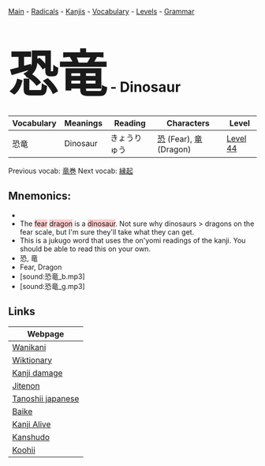 <style> bigfont {font-size: 100px}</style>
[Main](../README.md) -
[Radicals](../radicals.md) -
[Kanjis](../kanjis.md) -
[Vocabulary](../vocabulary.md) -
[Levels](../levels.md) -
[Grammar](../grammar.md)
# <bigfont> 恐竜</bigfont> - Dinosaur 

| Vocabulary | Meanings | Reading | Characters | Level |
| --- | --- | --- | --- | --- |
| 恐竜 | Dinosaur | きょうりゅう |  [恐](../kanjis/恐.md) (Fear), [竜](../kanjis/竜.md) (Dragon) | [Level 44](../levels/wk_level44.md) |

Previous vocab: [竜巻](竜巻.md) Next vocab: [縁起](縁起.md) 

## Mnemonics:

* 
* The <span style="background-color:#ffcccb"> fear</span> <span style="background-color:#ffcccb"> dragon</span> is a <span style="background-color:#ffcccb"> dinosaur</span>. Not sure why dinosaurs &gt; dragons on the fear scale, but I'm sure they'll take what they can get.
* This is a jukugo word that uses the on'yomi readings of the kanji. You should be able to read this on your own.
* 恐, 竜
* Fear, Dragon
* [sound:恐竜_b.mp3]
* [sound:恐竜_g.mp3]


## Links 

| Webpage |
| --- |
| [Wanikani          ](https://www.wanikani.com/kanji/恐竜) |
| [Wiktionary        ](https://en.wiktionary.org/wiki/恐竜) |
| [Kanji damage      ](http://www.kanjidamage.com/kanji/search?utf8=✓&q=恐竜) |
| [Jitenon           ](https://jitenon.com/kanji/恐竜) |
| [Tanoshii japanese ](https://www.tanoshiijapanese.com/dictionary/kanji.cfm?k=恐竜) |
| [Baike             ](https://baike.baidu.com/item/恐竜) |
| [Kanji Alive       ](https://app.kanjialive.com/恐竜) |
| [Kanshudo          ](https://www.kanshudo.com/searchmn?q=恐竜) |
| [Koohii            ](https://kanji.koohii.com/study/kanji/恐竜) |
